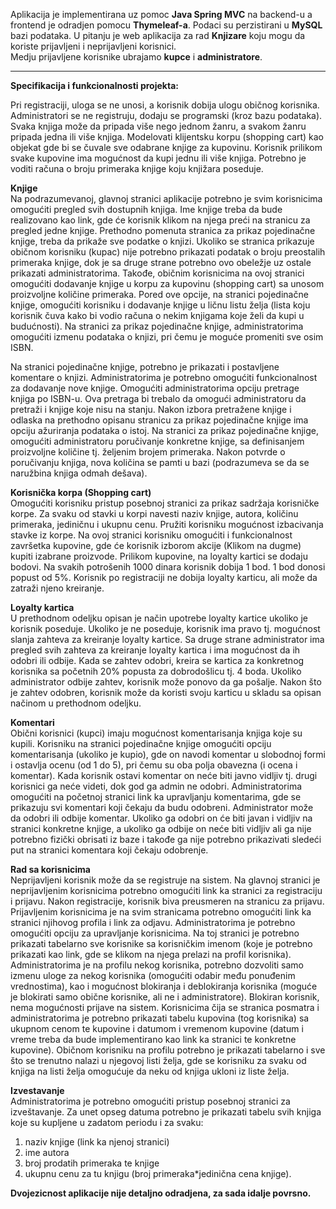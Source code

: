 Aplikacija je implementirana uz pomoc <b>Java Spring MVC</b> na backend-u a frontend je odradjen pomocu <b>Thymeleaf-a</b>. Podaci su perzistirani u <b>MySQL</b> bazi podataka.
U pitanju je web aplikacija za rad <b>Knjizare</b> koju mogu da koriste prijavljeni i neprijavljeni korisnici.<br>
Medju prijavljene korisnike ubrajamo <b>kupce</b> i <b>administratore</b>.

<hr>

<b>Specifikacija i funkcionalnosti projekta:</b><br/>

Pri registraciji, uloga se ne unosi, a korisnik dobija ulogu običnog korisnika. Administratori se ne
registruju, dodaju se programski (kroz bazu podataka).
Svaka knjiga može da pripada više nego jednom žanru, a svakom žanru pripada jedna ili više
knjiga.
Modelovati klijentsku korpu (shopping cart) kao objekat gde bi se čuvale sve odabrane knjige za
kupovinu. Korisnik prilikom svake kupovine ima mogućnost da kupi jednu ili više knjiga.
Potrebno je voditi računa o broju primeraka knjige koju knjižara poseduje.

<b>Knjige</b><br/>
Na podrazumevanoj, glavnoj stranici aplikacije potrebno je svim korisnicima omogućiti pregled
svih dostupnih knjiga. Ime knjige treba da bude realizovano kao link, gde će korisnik klikom na njega preći na stranicu za
pregled jedne knjige. Prethodno pomenuta stranica za prikaz pojedinačne knjige, treba da prikaže sve podatke o
knjizi. Ukoliko se stranica prikazuje običnom korisniku (kupac) nije potrebno prikazati podatak o
broju preostalih primeraka knjige, dok je sa druge strane potrebno ovo obeležje uz ostale
prikazati administratorima. Takođe, običnim korisnicima na ovoj stranici omogućiti dodavanje
knjige u korpu za kupovinu (shopping cart) sa unosom proizvoljne količine primeraka. Pored ove
opcije, na stranici pojedinačne knjige, omogućiti korisniku i dodavanje knjige u ličnu listu želja
(lista koju korisnik čuva kako bi vodio računa o nekim knjigama koje želi da kupi u budućnosti).
Na stranici za prikaz pojedinačne knjige, administratorima omogućiti izmenu podataka o knjizi,
pri čemu je moguće promeniti sve osim ISBN. 

Na stranici pojedinačne knjige, potrebno je prikazati i postavljene komentare o knjizi.
Administratorima je potrebno omogućiti funkcionalnost za dodavanje nove knjige.
Omogućiti administratorima opciju pretrage knjiga po ISBN-u. Ova pretraga bi trebalo da omogući administratoru da pretraži i knjige
koje nisu na stanju. Nakon izbora pretražene knjige i odlaska na prethodno opisanu stranicu za
prikaz pojedinačne knjige ima opciju ažuriranja podataka o istoj.
Na stranici za prikaz pojedinačne knjige, omogućiti administratoru poručivanje konkretne knjige,
sa definisanjem proizvoljne količine tj. željenim brojem primeraka. Nakon potvrde o poručivanju
knjiga, nova količina se pamti u bazi (podrazumeva se da se naružbina knjiga odmah dešava).


<b>Korisnička korpa (Shopping cart)</b><br/>
Omogućiti korisniku pristup posebnoj stranici za prikaz sadržaja korisničke korpe. Za svaku od
stavki u korpi navesti naziv knjige, autora, količinu primeraka, jediničnu i ukupnu cenu. Pružiti
korisniku mogućnost izbacivanja stavke iz korpe.
Na ovoj stranici korisniku omogućiti i funkcionalnost završetka kupovine, gde će korisnik
izborom akcije (Klikom na dugme) kupiti izabrane proizvode.
Prilikom kupovine, na loyalty kartici se dodaju bodovi. Na svakih potrošenih 1000 dinara korisnik dobija 1 bod. 1 bod donosi popust
od 5%. Korisnik po registraciji ne dobija loyalty karticu, ali može da zatraži njeno kreiranje.

<b>Loyalty kartica</b><br/>
U prethodnom odeljku opisan je način upotrebe loyalty kartice ukoliko je korisnik poseduje.
Ukoliko je ne poseduje, korisnik ima pravo tj. mogućnost slanja zahteva za kreiranje loyalty
kartice. Sa druge strane administrator ima pregled svih zahteva za kreiranje loyalty kartica i ima
mogućnost da ih odobri ili odbije. Kada se zahtev odobri, kreira se kartica za konkretnog
korisnika sa početnih 20% popusta za dobrodošlicu tj. 4 boda. Ukoliko administrator odbije
zahtev, korisnik može ponovo da ga pošalje. Nakon što je zahtev odobren, korisnik može da koristi svoju karticu u skladu sa opisan načinom
u prethodnom odeljku.

<b>Komentari</b><br/>
Obični korisnici (kupci) imaju mogućnost komentarisanja knjiga koje su kupili. Korisniku na
stranici pojedinačne knjige omogućiti opciju komentarisanja (ukoliko je kupio), gde on navodi
komentar u slobodnoj formi i ostavlja ocenu (od 1 do 5), pri čemu su oba polja obavezna (i
ocena i komentar). Kada korisnik ostavi komentar on neće biti javno vidljiv tj. drugi korisnici ga
neće videti, dok god ga admin ne odobri.
Administratorima omogućiti na početnoj stranici link ka upravljanju komentarima, gde se
prikazuju svi komentari koji čekaju da budu odobreni. Administrator može da odobri ili odbije
komentar. Ukoliko ga odobri on će biti javan i vidljiv na stranici konkretne knjige, a ukoliko ga
odbije on neće biti vidljiv ali ga nije potrebno fizički obrisati iz baze i takođe ga nije potrebno
prikazivati sledeći put na stranici komentara koji čekaju odobrenje.

<b>Rad sa korisnicima</b><br/>
Neprijavljeni korisnik može da se registruje na sistem. Na glavnoj stranici je neprijavljenim
korisnicima potrebno omogućiti link ka stranici za registraciju i prijavu. Nakon registracije,
korisnik biva preusmeren na stranicu za prijavu. Prijavljenim korisnicima je na svim
stranicama potrebno omogućiti link ka stranici njihovog profila i link za odjavu.
Administratorima je potrebno omogućiti opciju za upravljanje korisnicima. Na toj stranici
je potrebno prikazati tabelarno sve korisnike sa korisničkim imenom (koje je potrebno prikazati
kao link, gde se klikom na njega prelazi na profil korisnika).
Administratorima je na profilu nekog korisnika, potrebno dozvoliti samo izmenu uloge za nekog
korisnika (omogućiti odabir među ponuđenim vrednostima), kao i mogućnost blokiranja i
deblokiranja korisnika (moguće je blokirati samo obične korisnike, ali ne i administratore).
Blokiran korisnik, nema mogućnosti prijave na sistem. Korisnicima čija se stranica posmatra i administratorima je potrebno prikazati tabelu kupovina
(tog korisnika) sa ukupnom cenom te kupovine i datumom i vremenom kupovine (datum i
vreme treba da bude implementirano kao link ka stranici te konkretne kupovine).
Običnom korisniku na profilu potrebno je prikazati tabelarno i sve što se trenutno nalazi u
njegovoj listi želja, gde se korisniku za svaku od knjiga na listi želja omogućuje da neku od
knjiga ukloni iz liste želja.

<b>Izvestavanje</b><br/>
Administratorima je potrebno omogućiti pristup posebnoj stranici za izveštavanje. Za unet opseg
datuma potrebno je prikazati tabelu svih knjiga koje su kupljene u zadatom periodu i za svaku:
1. naziv knjige (link ka njenoj stranici)
2. ime autora
3. broj prodatih primeraka te knjige
4. ukupnu cenu za tu knjigu (broj primeraka*jedinična cena knjige).

<b>Dvojezicnost aplikacije nije detaljno odradjena, za sada idalje povrsno.</b>
